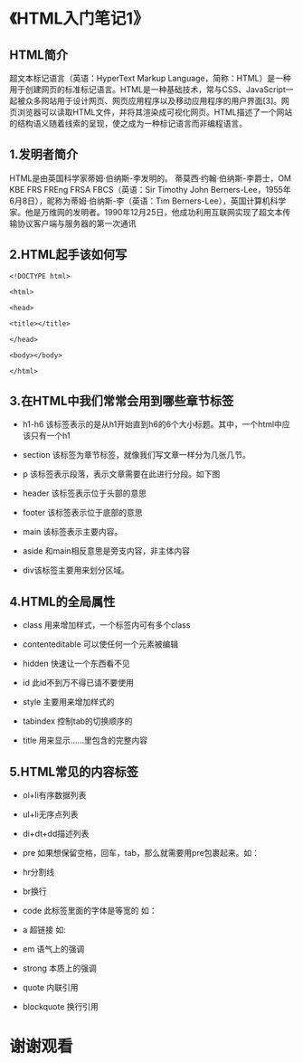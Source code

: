 # 《HTML入门笔记1》

  ## HTML简介
  超文本标记语言（英语：HyperText Markup Language，简称：HTML）是一种用于创建网页的标准标记语言。HTML是一种基础技术，常与CSS、JavaScript一起被众多网站用于设计网页、网页应用程序以及移动应用程序的用户界面[3]。网页浏览器可以读取HTML文件，并将其渲染成可视化网页。HTML描述了一个网站的结构语义随着线索的呈现，使之成为一种标记语言而非编程语言。

  ## 1.发明者简介
HTML是由英国科学家蒂姆·伯纳斯-李发明的。
蒂莫西·约翰·伯纳斯-李爵士，OM KBE FRS FREng FRSA FBCS（英语：Sir Timothy John Berners-Lee，1955年6月8日），昵称为蒂姆·伯纳斯-李（英语：Tim Berners-Lee），英国计算机科学家。他是万维网的发明者。1990年12月25日，他成功利用互联网实现了超文本传输协议客户端与服务器的第一次通讯


## 2.HTML起手该如何写
```
<!DOCTYPE html>

<html>

<head>

<title></title>

</head>

<body></body>

</html>
```
## 3.在HTML中我们常常会用到哪些章节标签
* h1-h6
该标签表示的是从h1开始直到h6的6个大小标题。其中，一个html中应该只有一个h1

* section
该标签为章节标签，就像我们写文章一样分为几张几节。

* p
该标签表示段落，表示文章需要在此进行分段。如下图


* header
该标签表示位于头部的意思

* footer
该标签表示位于底部的意思

* main
该标签表示主要内容。

* aside
和main相反意思是旁支内容，非主体内容

* div该标签主要用来划分区域。

## 4.HTML的全局属性

* class 用来增加样式，一个标签内可有多个class

* contenteditable 可以使任何一个元素被编辑

* hidden 快速让一个东西看不见

* id 此id不到万不得已请不要使用

*  style 主要用来增加样式的

*  tabindex 控制tab的切换顺序的

* title 用来显示……里包含的完整内容

## 5.HTML常见的内容标签
* ol+li有序数据列表
  
* ul+li无序点列表
  
* di+dt+dd描述列表

* pre 如果想保留空格，回车，tab，那么就需要用pre包裹起来。如：

* hr分割线
  
* br换行
  
* code 此标签里面的字体是等宽的 如：

* a  超链接 如:

* em 语气上的强调
  
* strong 本质上的强调
  
* quote 内联引用
  
* blockquote 换行引用
  
# 谢谢观看


